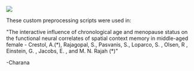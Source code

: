 <img src=https://zenodo.org/badge/618111162.svg> </img>

These custom preprocessing scripts were used in:
 
"The interactive influence of chronological age and menopause status on the functional neural correlates of spatial context memory in middle-aged female -
Crestol, A.(\*), Rajagopal, S., Pasvanis, S., Loparco, S. , Olsen, R , Einstein, G. , Jacobs, E. , and M. N. Rajah (\*)"


-Charana
